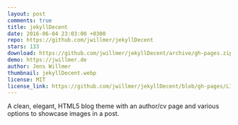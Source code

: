 ```yaml
---
layout: post
comments: true
title: jekyllDecent
date: 2016-06-04 23:03:00 +0300
repo: https://github.com/jwillmer/jekyllDecent
stars: 133
download: https://github.com/jwillmer/jekyllDecent/archive/gh-pages.zip
demo: https://jwillmer.de
author: Jens Willmer
thumbnail: jekyllDecent.webp
license: MIT
license_link: https://github.com/jwillmer/jekyllDecent/blob/gh-pages/LICENSE
---
```


A clean, elegant, HTML5 blog theme with an author/cv page and various options to showcase images in a post.

